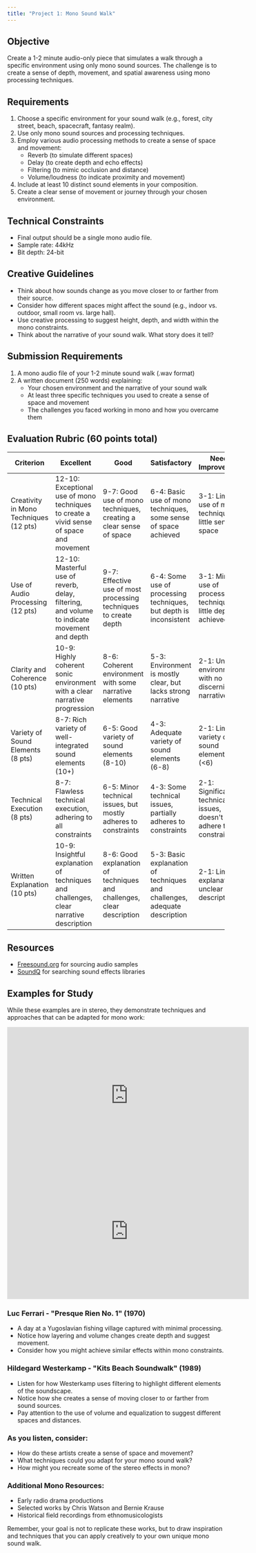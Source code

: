 ```yaml
---
title: "Project 1: Mono Sound Walk"
---
```


<!-- ## Silent Film in Mono

Pick a silent film from the [Archive.org silent film archive](https://archive.org/details/silenthalloffame). Create a sound design for any 30-second clip in the movie you choose. Add enough sound effects to create a feeling of realism. You are limited to **mono-playback**, so imagine simulating a space with only one channel. You could accomplish this using reverb, delay, filtering, or loudness.

Submit a rendered video file to D2L and a paragraph explaining your spatialization process using the project's limitations.

See [SoundQ](https://www.prosoundeffects.com/soundq/) for a great way to search through freesound.org and other sound effects libraries. -->

## Objective
Create a 1-2 minute audio-only piece that simulates a walk through a specific environment using only mono sound sources. The challenge is to create a sense of depth, movement, and spatial awareness using mono processing techniques.

## Requirements
1. Choose a specific environment for your sound walk (e.g., forest, city street, beach, spacecraft, fantasy realm).
2. Use only mono sound sources and processing techniques.
3. Employ various audio processing methods to create a sense of space and movement:
   - Reverb (to simulate different spaces)
   - Delay (to create depth and echo effects)
   - Filtering (to mimic occlusion and distance)
   - Volume/loudness (to indicate proximity and movement)
4. Include at least 10 distinct sound elements in your composition.
5. Create a clear sense of movement or journey through your chosen environment.

## Technical Constraints
- Final output should be a single mono audio file.
- Sample rate: 44kHz
- Bit depth: 24-bit

## Creative Guidelines
- Think about how sounds change as you move closer to or farther from their source.
- Consider how different spaces might affect the sound (e.g., indoor vs. outdoor, small room vs. large hall).
- Use creative processing to suggest height, depth, and width within the mono constraints.
- Think about the narrative of your sound walk. What story does it tell?

## Submission Requirements
1. A mono audio file of your 1-2 minute sound walk (.wav format)
2. A written document (250 words) explaining:
   - Your chosen environment and the narrative of your sound walk
   - At least three specific techniques you used to create a sense of space and movement
   - The challenges you faced working in mono and how you overcame them

## Evaluation Rubric (60 points total)

| Criterion | Excellent | Good | Satisfactory | Needs Improvement |
|-----------|-----------|------|--------------|-------------------|
| Creativity in Mono Techniques (12 pts) | 12-10: Exceptional use of mono techniques to create a vivid sense of space and movement | 9-7: Good use of mono techniques, creating a clear sense of space | 6-4: Basic use of mono techniques, some sense of space achieved | 3-1: Limited use of mono techniques, little sense of space |
| Use of Audio Processing (12 pts) | 12-10: Masterful use of reverb, delay, filtering, and volume to indicate movement and depth | 9-7: Effective use of most processing techniques to create depth | 6-4: Some use of processing techniques, but depth is inconsistent | 3-1: Minimal use of processing techniques, little depth achieved |
| Clarity and Coherence (10 pts) | 10-9: Highly coherent sonic environment with a clear narrative progression | 8-6: Coherent environment with some narrative elements | 5-3: Environment is mostly clear, but lacks strong narrative | 2-1: Unclear environment with no discernible narrative |
| Variety of Sound Elements (8 pts) | 8-7: Rich variety of well-integrated sound elements (10+) | 6-5: Good variety of sound elements (8-10) | 4-3: Adequate variety of sound elements (6-8) | 2-1: Limited variety of sound elements (<6) |
| Technical Execution (8 pts) | 8-7: Flawless technical execution, adhering to all constraints | 6-5: Minor technical issues, but mostly adheres to constraints | 4-3: Some technical issues, partially adheres to constraints | 2-1: Significant technical issues, doesn't adhere to constraints |
| Written Explanation (10 pts) | 10-9: Insightful explanation of techniques and challenges, clear narrative description | 8-6: Good explanation of techniques and challenges, clear description | 5-3: Basic explanation of techniques and challenges, adequate description | 2-1: Limited explanation, unclear description |


## Resources
- [Freesound.org](https://freesound.org/) for sourcing audio samples
- [SoundQ](https://www.prosoundeffects.com/soundq/) for searching sound effects libraries

## Examples for Study

While these examples are in stereo, they demonstrate techniques and approaches that can be adapted for mono work:

<iframe width="560" height="315" src="https://www.youtube.com/embed/8C6XlF_2VrQ?si=Wqcf8nJKqOrfiJUS" title="YouTube video player" frameborder="0" allow="accelerometer; autoplay; clipboard-write; encrypted-media; gyroscope; picture-in-picture; web-share" referrerpolicy="strict-origin-when-cross-origin" allowfullscreen></iframe>

<iframe width="560" height="315" src="https://www.youtube.com/embed/hg96nU6ltLk?si=52ITrKX7DGBBFJsG" title="YouTube video player" frameborder="0" allow="accelerometer; autoplay; clipboard-write; encrypted-media; gyroscope; picture-in-picture; web-share" referrerpolicy="strict-origin-when-cross-origin" allowfullscreen></iframe>

### Luc Ferrari - "Presque Rien No. 1" (1970)
   - A day at a Yugoslavian fishing village captured with minimal processing.
   - Notice how layering and volume changes create depth and suggest movement.
   - Consider how you might achieve similar effects within mono constraints.
### Hildegard Westerkamp - "Kits Beach Soundwalk" (1989)
   - Listen for how Westerkamp uses filtering to highlight different elements of the soundscape.
   - Notice how she creates a sense of moving closer to or farther from sound sources.
   - Pay attention to the use of volume and equalization to suggest different spaces and distances.

### As you listen, consider:
- How do these artists create a sense of space and movement?
- What techniques could you adapt for your mono sound walk?
- How might you recreate some of the stereo effects in mono?

### Additional Mono Resources:
- Early radio drama productions
- Selected works by Chris Watson and Bernie Krause
- Historical field recordings from ethnomusicologists

Remember, your goal is not to replicate these works, but to draw inspiration and techniques that you can apply creatively to your own unique mono sound walk.